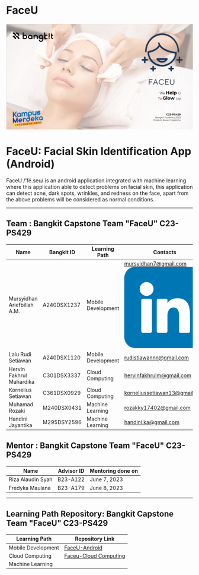 # FaceU

![alt text](https://github.com/dannriev/FaceU/blob/master/FaceU%20background.png?raw=true)

# FaceU: Facial Skin Identification App (Android)
FaceU /’fé.seu/ is an android application integrated with machine learning where this application able to detect problems on facial skin, this application can detect acne, dark spots, wrinkles, and redness on the face, apart from the above problems will be considered as normal conditions.
_____________________________________________________________________________________________________________________________________________________________

## Team : Bangkit Capstone Team "FaceU" C23-PS429

| Name                        | Bangkit ID   | Learning Path      | Contacts                      | Status |
| --------------------------- | ------------ | ------------------ | ----------------------------- | ------ |
| Mursyidhan Ariefbillah A.M. | A240DSX1237  | Mobile Development | mursyidhan7@gmail.com [![Mursyidhan Ariefbillah A.M.](https://github.com/dannriev/FaceU/blob/master/linkedin.png)](https://www.linkedin.com/in/mursyidhan-ariefbillah-20626b245/)  | Active |
| Lalu Rudi Setiawan          | A240DSX1120  | Mobile Development | rudistiawannn@gmail.com       | Active |
| Hervin Fakhrul Mahardika    | C301DSX3337  | Cloud Computing    | hervinfakhrulm@gmail.com      | Active |
| Kornelius Setiawan          | C361DSX0929  | Cloud Computing    | korneliussetiawan13@gmail.com | Active |
| Muhamad Rozaki              | M240DSX0431  | Machine Learning   | rozakky17402@gmail.com        | Active |
| Handini Jayantika           | M295DSY2596  | Machine Learning   | handini.ka@gmail.com          | Active |

## Mentor : Bangkit Capstone Team "FaceU" C23-PS429

| Name              | Advisor ID | Mentoring done on |
| ----------------- | ---------- | ----------------- | 
| Riza Alaudin Syah | B23-A122   | June 7, 2023      | 
| Fredyka Maulana   | B23-A179   | June 8, 2023      |
_____________________________________________________________________________________________________________________________________________________________

## Learning Path Repository: Bangkit Capstone Team "FaceU" C23-PS429

| Learning Path      | Repository Link                                                                  | 
| -----------------  | -------------------------------------------------------------------------------- |  
| Mobile Development | [FaceU-Android](https://github.com/rudistiawannn/FaceU-Android.git)              |  
| Cloud Computing    | [Faceu-Cloud Computing](https://github.com/QueenAgella/FaceU-API-CloudComputing) | 
| Machine Learning   |                                                                                  | 
